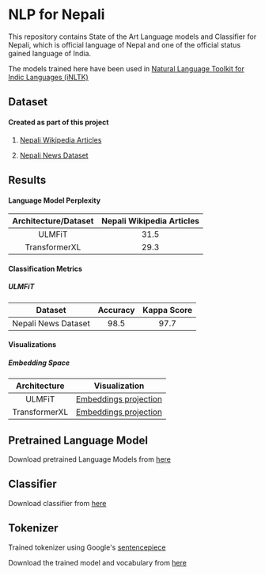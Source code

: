 # NLP for Nepali

This repository contains State of the Art Language models
 and Classifier for Nepali, which is official language of Nepal and
  one of the official status gained language of India.

The models trained here have been used in [Natural Language Toolkit for Indic Languages
 (iNLTK)](https://github.com/goru001/inltk)

## Dataset

#### Created as part of this project
1. [Nepali Wikipedia Articles](https://www.kaggle.com/disisbig/nepali-wikipedia-articles)

2. [Nepali News Dataset](https://www.kaggle.com/disisbig/nepali-news-dataset)

## Results

#### Language Model Perplexity

| Architecture/Dataset | Nepali Wikipedia Articles |
|:--------:|:----:|
|   ULMFiT  |  31.5  |
|  TransformerXL |  29.3  |


#### Classification Metrics

##### ULMFiT

| Dataset | Accuracy | Kappa Score |
|:--------:|:----:|:----:|
| Nepali News Dataset |  98.5  |  97.7  |

 
#### Visualizations
 
##### Embedding Space

| Architecture | Visualization |
|:--------:|:----:|
| ULMFiT | [Embeddings projection](https://projector.tensorflow.org/?config=https://raw.githubusercontent.com/goru001/nlp-for-nepali/master/language-model/embedding_projector_config.json) |
| TransformerXL | [Embeddings projection](https://projector.tensorflow.org/?config=https://raw.githubusercontent.com/goru001/nlp-for-nepali/master/language-model/embedding_projector_transformer_config.json)  |


## Pretrained Language Model

Download pretrained Language Models from [here](https://drive.google.com/open?id=1-OhdbDd7ZDqUPihN703SvPeJQTn3JRFE)


## Classifier

Download classifier from [here](https://drive.google.com/open?id=1_u5t2hH70jbS0rMtEXhjrJ388WpOkpC8)


## Tokenizer

Trained tokenizer using Google's [sentencepiece](https://github.com/google/sentencepiece)

Download the trained model and vocabulary from [here](https://drive.google.com/open?id=1AS0Yk17rTcvdWVlwB0F7MyNu70iwRsLk)